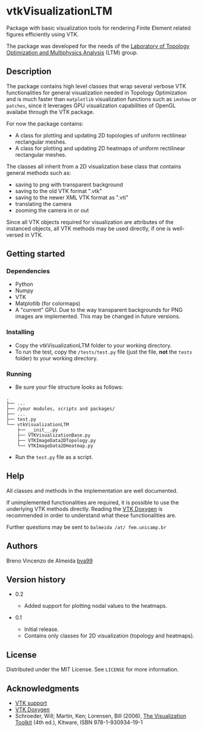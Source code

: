 # vtkVisualizationLTM

Package with basic visualization tools for rendering Finite Element related figures efficiently using VTK.

The package was developed for the needs of the [Laboratory of Topology Optimization and Multiphysics Analysis](https://www.fem.unicamp.br/~ltm/) (LTM) group.

## Description

The package contains high level classes that wrap several verbose VTK functionalities for general visualization needed in Topology Optimization and is much faster than `matplotlib` visualization functions such as `imshow` or `patches`, since it leverages GPU visualization capabilities of OpenGL availabe through the VTK package.

For now the package contains:
- A class for plotting and updating 2D topologies of uniform rectilinear rectangular meshes.
- A class for plotting and updating 2D heatmaps of uniform rectilinear rectangular meshes.

The classes all inherit from a 2D visualization base class that contains general methods such as:
- saving to png with transparent background
- saving to the old VTK format ".vtk"
- saving to the newer XML VTK format as ".vti"
- translating the camera
- zooming the camera in or out

Since all VTK objects required for visualization are attributes of the instanced objects, all VTK methods may be used directly, if one is well-versed in VTK.

## Getting started

### Dependencies
- Python
- Numpy
- VTK
- Matplotlib (for colormaps)
- A "current" GPU. Due to the way transparent backgrounds for PNG images are implemented. This may be changed in future versions.

### Installing
- Copy the vtkVisualizationLTM folder to your working directory.
- To run the test, copy the `/tests/test.py` file (just the file, **not** the `tests` folder) to your working directory.

### Running
- Be sure your file structure looks as follows:
```
.
├── ...
├── /your modules, scripts and packages/
├── ...
├── test.py
└── vtkVisualizationLTM
    ├── __init__.py
    ├── VTKVisualizationBase.py
    ├── VTKImageData2DTopology.py
    └── VTKImageData2DHeatmap.py
```
- Run the `test.py` file as a script.

## Help

All classes and methods in the implementation are well documented.

If unimplemented functionalities are required, it is possible to use the underlying VTK methods directly. Reading the [VTK Doxygen](https://vtk.org/doc/nightly/html/index.html) is recommended in order to understand what these functionalities are.

Further questions may be sent to `balmeida /at/ fem.unicamp.br`

## Authors

Breno Vincenzo de Almeida [bva99](https://github.com/bva99)

## Version history

- 0.2
  - Added support for plotting nodal values to the heatmaps.

- 0.1
  - Initial release.
  - Contains only classes for 2D visualization (topology and heatmaps).

## License

Distributed under the MIT License. See `LICENSE` for more information.

## Acknowledgments

- [VTK support](https://discourse.vtk.org/c/support/6)
- [VTK Doxygen](https://vtk.org/doc/nightly/html/index.html)
- Schroeder, Will; Martin, Ken; Lorensen, Bill (2006), [The Visualization Toolkit](https://vtk.org/documentation/) (4th ed.), Kitware, ISBN 978-1-930934-19-1
